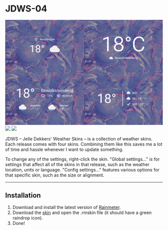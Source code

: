 
# JDWS-04

![](JDWS-04-1500px.jpg)  
![](https://img.shields.io/github/downloads/adriaanjelle/JDWS-04/total?style=for-the-badge&logo=github&logoColor=FFFFFF) [![](https://img.shields.io/badge/DeviantArt-FFFFFF?style=for-the-badge&logo=deviantart&logoColor=FFFFFF&color=05CC47)](https://www.deviantart.com/adriaanjelle/art/JDWS-04-Updated-2024-06-17-983916279)

JDWS – Jelle Dekkers' Weather Skins – is a collection of weather skins. Each release comes with four skins. Combining them like this saves me a lot of time and hassle whenever I want to update something.

To change any of the settings, right-click the skin. "Global settings..." is for settings that affect all of the skins in that release, such as the weather location, units or language. "Config settings..." features various options for that specific skin, such as the size or alignment.

----

## Installation

1. Download and install the latest version of [Rainmeter](https://www.rainmeter.net/).  
2. Download the [skin](https://github.com/adriaanjelle/JDWS-04/releases/latest) and open the .rmskin file (it should have a green raindrop icon).  
3. Done!
